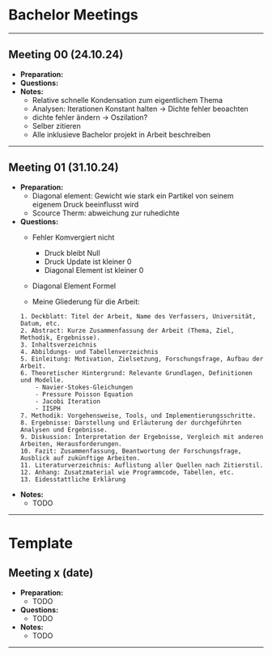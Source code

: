 # Bachelor Meetings
---
## Meeting 00 (24.10.24)
- **Preparation:**
- **Questions:**
- **Notes:**
    - Relative schnelle Kondensation zum eigentlichem Thema
    - Analysen: Iterationen Konstant halten -> Dichte fehler beoachten
    - dichte fehler ändern -> Oszilation?
    - Selber zitieren
    - Alle inklusieve Bachelor projekt in Arbeit beschreiben
---
## Meeting 01 (31.10.24)
- **Preparation:**
    - Diagonal element: Gewicht wie stark ein Partikel von seinem eigenem Druck beeinflusst wird
    - Scource Therm: abweichung zur ruhedichte
- **Questions:**
    - Fehler Komvergiert nicht 
        -  Druck bleibt Null 
        - Druck Update ist kleiner 0
        - Diagonal Element ist kleiner 0

    - Diagonal Element Formel 

    - Meine Gliederung für die Arbeit:
    ``` 
    1. Deckblatt: Titel der Arbeit, Name des Verfassers, Universität, Datum, etc.
    2. Abstract: Kurze Zusammenfassung der Arbeit (Thema, Ziel, Methodik, Ergebnisse).
    3. Inhaltsverzeichnis
    4. Abbildungs- und Tabellenverzeichnis
    5. Einleitung: Motivation, Zielsetzung, Forschungsfrage, Aufbau der Arbeit.
    6. Theoretischer Hintergrund: Relevante Grundlagen, Definitionen und Modelle.
        - Navier-Stokes-Gleichungen
        - Pressure Poisson Equation
        - Jacobi Iteration
        - IISPH
    7. Methodik: Vorgehensweise, Tools, und Implementierungsschritte.
    8. Ergebnisse: Darstellung und Erläuterung der durchgeführten Analysen und Ergebnisse.
    9. Diskussion: Interpretation der Ergebnisse, Vergleich mit anderen Arbeiten, Herausforderungen.
    10. Fazit: Zusammenfassung, Beantwortung der Forschungsfrage, Ausblick auf zukünftige Arbeiten.
    11. Literaturverzeichnis: Auflistung aller Quellen nach Zitierstil.
    12. Anhang: Zusatzmaterial wie Programmcode, Tabellen, etc.
    13. Eidesstattliche Erklärung
    ```
- **Notes:**
    - TODO
---
# Template
## Meeting x (date)
- **Preparation:**
    - TODO
- **Questions:**
    - TODO
- **Notes:**
    - TODO
---